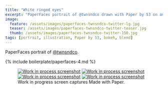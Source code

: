 ```yaml
---
title: "White ringed eyes"
excerpt: "PaperFaces portrait of @twnsndco drawn with Paper by 53 on an iPad."
image: 
  feature: /assets/images/paperfaces-twnsndco-twitter-lg.jpg
  teaser: /assets/images/paperfaces-twnsndco-twitter-teaser.jpg
  thumb: /assets/images/paperfaces-twnsndco-twitter-150.jpg
tags: [portrait, illustration, Paper by 53, bokeh, blend]
---
```


PaperFaces portrait of [@twnsndco](http://twitter.com/twnsndco).

{% include boilerplate/paperfaces-4.md %}

<figure class="third">
  <a href="{{ site.url }}/assets/images/paperfaces-twnsndco-process-1-lg.jpg"><img src="{{ site.url }}/assets/images/paperfaces-twnsndco-process-1-600.jpg" alt="Work in process screenshot"></a>
  <a href="{{ site.url }}/assets/images/paperfaces-twnsndco-process-2-lg.jpg"><img src="{{ site.url }}/assets/images/paperfaces-twnsndco-process-2-600.jpg" alt="Work in process screenshot"></a>
  <a href="{{ site.url }}/assets/images/paperfaces-twnsndco-process-3-lg.jpg"><img src="{{ site.url }}/assets/images/paperfaces-twnsndco-process-3-600.jpg" alt="Work in process screenshot"></a>
  <a href="{{ site.url }}/assets/images/paperfaces-twnsndco-process-4-lg.jpg"><img src="{{ site.url }}/assets/images/paperfaces-twnsndco-process-4-600.jpg" alt="Work in process screenshot"></a>
  <figcaption>Work in progress screen captures Made with Paper.</figcaption>
</figure>
